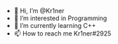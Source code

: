 - 👋 Hi, I’m @Kr1ner
- 👀 I’m interested in Programming
- 🌱 I’m currently learning C++
- 📫 How to reach me Kr1ner#2925

<!---
Kr1ner/Kr1ner is a ✨ special ✨ repository because its `README.md` (this file) appears on your GitHub profile.
You can click the Preview link to take a look at your changes.
--->

